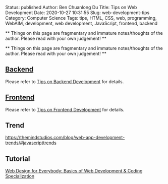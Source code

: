 Status: published
Author: Ben Chuanlong Du
Title: Tips on Web Development
Date: 2020-10-27 10:31:55
Slug: web-development-tips
Category: Computer Science
Tags: tips, HTML, CSS, web, programming, WebAIM, development, web development, JavaScript, frontend, backend

**
Things on this page are fragmentary and immature notes/thoughts of the author.
Please read with your own judgement!
**


**
Things on this page are fragmentary and immature notes/thoughts of the author. 
Please read with your own judgement!
**

## [Backend](http://www.legendu.net/misc/blog/tips-on-backend-development)

Please refer to
[Tips on Backend Development](http://www.legendu.net/misc/blog/tips-on-backend-development)
for details.

## [Frontend](http://www.legendu.net/misc/blog/tips-on-frontend-development)

Please refer to 
[Tips on Frontend Development](http://www.legendu.net/misc/blog/tips-on-frontend-development)
for details.

## Trend 

https://themindstudios.com/blog/web-app-development-trends/#javascripttrends

## Tutorial 

[Web Design for Everybody: Basics of Web Development & Coding Specialization](https://www.coursera.org/specializations/web-design)
